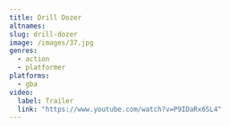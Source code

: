 ```yaml
---
title: Drill Dozer
altnames:
slug: drill-dozer
image: /images/37.jpg
genres:
  - action
  - platformer
platforms:
  - gba
video:
  label: Trailer
  link: "https://www.youtube.com/watch?v=P9IDaRx6SL4"
---
```


